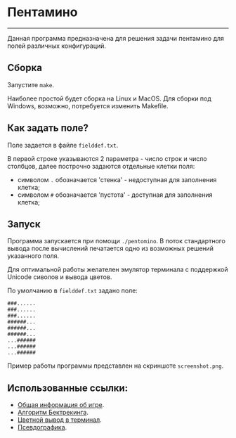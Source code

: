 # Пентамино
-------------------------------------------------------------------------------
Данная программа предназначена для решения задачи пентамино для полей различных
конфигураций.

## Сборка
Запустите `make`.

Наиболее простой будет сборка на Linux и MacOS. Для сборки под Windows,
возможно, потребуется изменить Makefile.

## Как задать поле?
Поле задается в файле `fielddef.txt`.

В первой строке указываются 2 параметра - число строк и число столбцов,
далее построчно задаются отдельные клетки поля:
- символом `.` обозначается 'стенка' - недоступная для заполнения клетка;
- символом `#` обозначается 'пустота' - доступная для заполнения клетка;

## Запуск
Программа запускается при помощи `./pentomino`.
В поток стандартного вывода после вычислений печатается одно из возможных
решений указанного поля.

Для оптимальной работы желателен эмулятор терминала с поддержкой Unicode
сиволов и вывода цветов.

По умолчанию в `fielddef.txt` задано поле:
```
###......
###......
###......
######...
######...
######...
...######
...######
...######
```

Пример работы программы представлен на скриншоте `screenshot.png`.

## Использованные ссылки:
- [Общая информация об игре](https://en.wikipedia.org/wiki/Pentomino).
- [Алгоритм Бектрекинга](https://en.wikipedia.org/wiki/Backtracking).
- [Цветной вывод в терминал](https://man7.org/linux/man-pages/man5/terminal-colors.d.5.html).
- [Псевдографика](https://en.wikipedia.org/wiki/Semigraphics).